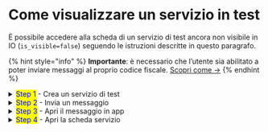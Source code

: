 # Come visualizzare un servizio in test

È possibile accedere alla scheda di un servizio di test ancora non visibile in IO (`is_visible=false`) seguendo le istruzioni descritte in questo paragrafo.

{% hint style="info" %}
**Importante**: è necessario che l’utente sia abilitato a poter inviare messaggi al proprio codice fiscale. [Scopri come ->](../../abilitazioni/test-con-codici-fiscali-reali.md)
{% endhint %}

<details>

<summary><mark style="color:blue;">Step 1</mark> - Crea un servizio di test</summary>

Puoi farlo dal [Developer Portal](https://developer.io.italia.it/) o tramite API.

</details>

<details>

<summary><mark style="color:blue;">Step 2</mark> - Invia un messaggio</summary>

Invia un messaggio al tuo codice fiscale usando il servizio appena creato

{% code overflow="wrap" %}
```bash
curl --location --request POST 'https://api.io.pagopa.it/api/v1/messages/FISCAL_CODE' \
--header 'Ocp-Apim-Subscription-Key: __YOUR_API_KEY__' \
--header 'Content-Type: application/json' \
--data-raw '{k
content": {
"subject": "A new message subject",
"markdown": "A message body markdown Lorem ipsu xxxxxxx dsdfsdfdsfsdfsdfsdfdsfdsfasdasdasd on min 80 character"
}
}'
```
{% endcode %}



</details>

<details>

<summary><mark style="color:blue;">Step 3</mark> - Apri il messaggio in app</summary>

Attendi l'arrivo del messaggio in app, quindi selezionalo per visualizzarne il dettaglio.&#x20;

Puoi forzare l'aggiornamento della lista messaggi scorrendo verso in basso (pull to refresh).

&#x20;<img src="../../.gitbook/assets/ezgif-5-8554f1ca1f.gif" alt="Esempio di apertura messaggio in app" data-size="original">



</details>

<details>

<summary><mark style="color:blue;">Step 4</mark> - Apri la scheda servizio</summary>

In fondo al messaggio trovi il nome del servizio che lo ha inviato: selezionalo per visualizzare la scheda del servizio.

![Esempio di apertura scheda servizio da un messaggio in app](../../.gitbook/assets/ezgif-5-59d64998d9.gif)



</details>
